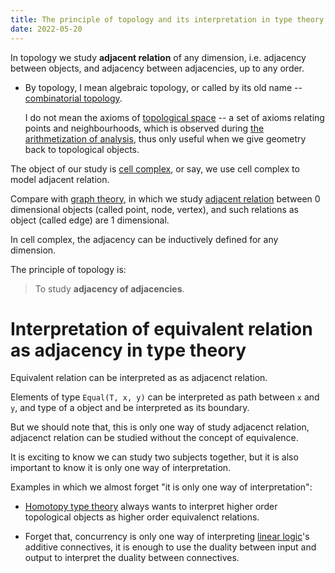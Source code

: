 ```yaml
---
title: The principle of topology and its interpretation in type theory
date: 2022-05-20
---
```


In topology we study **adjacent relation** of any dimension,
i.e. adjacency between objects, and adjacency between adjacencies, up to any order.

- By topology, I mean algebraic topology,
  or called by its old name -- [combinatorial topology](https://en.wikipedia.org/wiki/Combinatorial_topology).

  I do not mean the axioms of [topological space](https://en.wikipedia.org/wiki/Topological_space) -- a set of axioms relating points and neighbourhoods,
  which is observed during [the arithmetization of analysis](https://en.wikipedia.org/wiki/Arithmetization_of_analysis),
  thus only useful when we give geometry back to topological objects.

The object of our study is [cell complex](https://en.wikipedia.org/wiki/CW_complex),
or say, we use cell complex to model adjacent relation.

Compare with [graph theory](https://en.wikipedia.org/wiki/Graph_theory),
in which we study [adjacent relation](https://en.wikipedia.org/wiki/Adjacency_matrix)
between 0 dimensional objects (called point, node, vertex),
and such relations as object (called edge) are 1 dimensional.

In cell complex, the adjacency can be inductively defined for any dimension.

The principle of topology is:

> To study **adjacency of adjacencies**.

# Interpretation of equivalent relation as adjacency in type theory

Equivalent relation can be interpreted as as adjacenct relation.

Elements of type `Equal(T, x, y)` can be interpreted as path between `x` and `y`,
and type of a object and be interpreted as its boundary.

But we should note that, this is only one way of study adjacenct relation,
adjacenct relation can be studied without the concept of equivalence.

It is exciting to know we can study two subjects together,
but it is also important to know it is only one way of interpretation.

Examples in which we almost forget "it is only one way of interpretation":

- [Homotopy type theory](https://en.wikipedia.org/wiki/Homotopy_type_theory)
  always wants to interpret higher order topological objects
  as higher order equivalenct relations.

- Forget that, concurrency is only one way of interpreting
  [linear logic](https://en.wikipedia.org/wiki/Linear_logic)'s additive connectives,
  it is enough to use the duality between input and output
  to interpret the duality between connectives.
